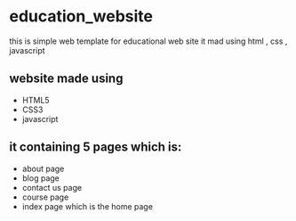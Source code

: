 # education_website
this is simple web template for educational web site it mad using html , css , javascript


## website made using 
- HTML5 
- CSS3 
- javascript 

## it containing 5 pages which is: 
- about page 
- blog page
- contact us page 
- course page
- index page which is the home page 
